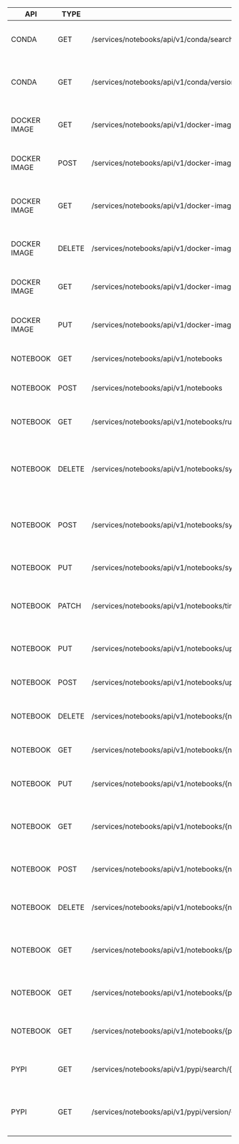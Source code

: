 ﻿| API          | TYPE   | Link                                                                                   | Description                                       |
|--------------|--------|----------------------------------------------------------------------------------------|---------------------------------------------------|
| CONDA        | GET    | /services/notebooks/api/v1/conda/search/{package_name}                                 | API to search libraries in conda                  |
| CONDA        | GET    | /services/notebooks/api/v1/conda/version/{package_name}                                | API to search version of packages in conda        |
| DOCKER IMAGE | GET    | /services/notebooks/api/v1/docker-images                                               | Endpoint to list the docker images                |
| DOCKER IMAGE | POST   | /services/notebooks/api/v1/docker-images                                               | API to create a docker image                      |
| DOCKER IMAGE | GET    | /services/notebooks/api/v1/docker-images/status/{docker_image_id}                      | Endpoint to check status of a docker image        |
| DOCKER IMAGE | DELETE | /services/notebooks/api/v1/docker-images/{docker_image_id}                             | Endpoint to delete a docker image                 |
| DOCKER IMAGE | GET    | /services/notebooks/api/v1/docker-images/{docker_image_id}                             | Endpoint to read a docker image                   |
| DOCKER IMAGE | PUT    | /services/notebooks/api/v1/docker-images/{docker_image_id}                             | Endpoint to update the docker image               |
| NOTEBOOK     | GET    | /services/notebooks/api/v1/notebooks                                                   | API to list the notebooks                         |
| NOTEBOOK     | POST   | /services/notebooks/api/v1/notebooks                                                   | API to create a notebook                          |
| NOTEBOOK     | GET    | /services/notebooks/api/v1/notebooks/running                                           | API to fetch the list of running notebooks        |
| NOTEBOOK     | DELETE | /services/notebooks/api/v1/notebooks/sync                                              | API to delete notebook metadata form Jupyter Lab  |
| NOTEBOOK     | POST   | /services/notebooks/api/v1/notebooks/sync                                              | API to create notebook metadata from Jupyter Lab  |
| NOTEBOOK     | PUT    | /services/notebooks/api/v1/notebooks/sync                                              | API to rename the notebook                        |
| NOTEBOOK     | PATCH  | /services/notebooks/api/v1/notebooks/timestamp                                         | API to update the timestamp of notebook           |
| NOTEBOOK     | PUT    | /services/notebooks/api/v1/notebooks/update/content/{notebook_name}                    | API to update the given notebook                  |
| NOTEBOOK     | POST   | /services/notebooks/api/v1/notebooks/upload                                            | API to upload a notebook                          |
| NOTEBOOK     | DELETE | /services/notebooks/api/v1/notebooks/{notebook_id}                                     | API to delete a notebook by id                    |
| NOTEBOOK     | GET    | /services/notebooks/api/v1/notebooks/{notebook_id}                                     | API to read the give notebook                     |
| NOTEBOOK     | PUT    | /services/notebooks/api/v1/notebooks/{notebook_id}                                     | API to update the given notebook                  |
| NOTEBOOK     | GET    | /services/notebooks/api/v1/notebooks/{notebook_id}/splunk                              | Endpoint to fetch the splunk log url for notebook |
| NOTEBOOK     | POST   | /services/notebooks/api/v1/notebooks/{notebook_id}/start                               | API to start the given notebook by id             |
| NOTEBOOK     | DELETE | /services/notebooks/api/v1/notebooks/{notebook_id}/stop                                | Endpoint to stop notebook by id                   |
| NOTEBOOK     | GET    | /services/notebooks/api/v1/notebooks/{project_name}/{project_id}/{notebook_id}/history | Endpoint to fetch the history url for notebook    |
| NOTEBOOK     | GET    | /services/notebooks/api/v1/notebooks/{project}/{project_id}/tree/                      | Endpoint to fetch folder structure from git       |
| NOTEBOOK     | GET    | /services/notebooks/api/v1/notebooks/{project}/{project_id}/tree/{path}                | Endpoint to fetch folder structure from git       |
| PYPI         | GET    | /services/notebooks/api/v1/pypi/search/{package_name}                                  | API to search libraries in pypi                   |
| PYPI         | GET    | /services/notebooks/api/v1/pypi/version/{package_name}                                 | API to search version of packages in pypi         |

